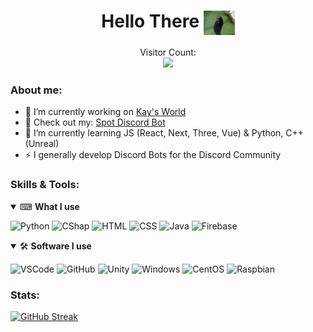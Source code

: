 <h1 align="center">Hello There <img align="center" src="https://raw.githubusercontent.com/K-209/K-209/main/resources/tenor.gif" width="50px"></h1> 
<p align="center"> 
    Visitor Count:<br>
  <img src="https://profile-counter.glitch.me/K-209/count.svg" />
</p>

### About me:
- 🔭 I’m currently working on [Kay's World]()
- 👀 Check out my: [Spot Discord Bot](https://spot.twenty.cf)
- 🌱 I’m currently learning JS (React, Next, Three, Vue) & Python, C++ (Unreal)
- ⚡ I generally develop Discord Bots for the Discord Community

### Skills & Tools:

<details open>
<summary>⌨ <b>What I use</b></summary>
<p>

![Python](https://img.shields.io/badge/Python-3776AB?style=for-the-badge&logo=python&logoColor=white)
![CShap](https://img.shields.io/badge/CSharp-464EB8?style=for-the-badge&logo=csharp&logoColor=white)
![HTML](https://img.shields.io/badge/HTML-E34F26?style=for-the-badge&logo=html5&logoColor=white)
![CSS](https://img.shields.io/badge/CSS-1572B6?style=for-the-badge&logo=css3&logoColor=white)
![Java](https://img.shields.io/badge/Java-FFFFFF?style=for-the-badge&logo=java&logoColor=red)
![Firebase](https://img.shields.io/badge/Firebase-FFA611?style=for-the-badge&logo=firebase&logoColor=white)
</p>
</details>


<details open>
<summary>🛠 <b>Software I use</b></summary>
<p>

![VSCode](https://img.shields.io/badge/VSCode-808080?style=for-the-badge&logo=visualstudiocode&logoColor=blue)
![GitHub](https://img.shields.io/badge/GitHub-181717?style=for-the-badge&logo=GitHub&logoColor=white)
![Unity](https://img.shields.io/badge/Unity-EAEAEA?style=for-the-badge&logo=unity&logoColor=black)
![Windows](https://img.shields.io/badge/Windows-0078D6?style=for-the-badge&logo=Windows&logoColor=white)
![CentOS](https://img.shields.io/badge/CentOS-212078?style=for-the-badge&logo=centos&logoColor=white)
![Raspbian](https://img.shields.io/badge/Raspbian%20-C51A4A?style=for-the-badge&logo=Raspberry%20Pi&logoColor=white)
</p>
</details>


### Stats:
[![GitHub Streak](http://github-readme-streak-stats.herokuapp.com?user=KayTwenty&theme=dark&hide_border=true)](https://git.io/streak-stats)
